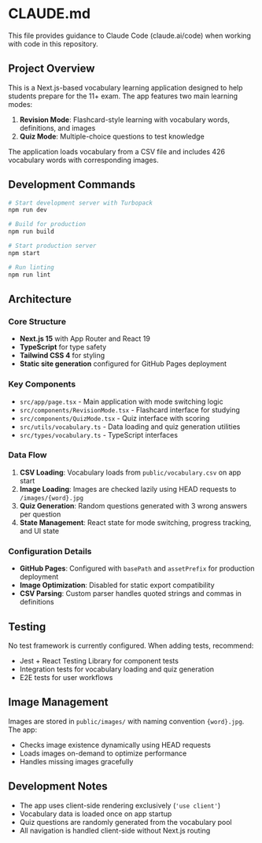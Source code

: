 # CLAUDE.md

This file provides guidance to Claude Code (claude.ai/code) when working with code in this repository.

## Project Overview

This is a Next.js-based vocabulary learning application designed to help students prepare for the 11+ exam. The app features two main learning modes:

1. **Revision Mode**: Flashcard-style learning with vocabulary words, definitions, and images
2. **Quiz Mode**: Multiple-choice questions to test knowledge

The application loads vocabulary from a CSV file and includes 426 vocabulary words with corresponding images.

## Development Commands

```bash
# Start development server with Turbopack
npm run dev

# Build for production
npm run build

# Start production server
npm start

# Run linting
npm run lint
```

## Architecture

### Core Structure
- **Next.js 15** with App Router and React 19
- **TypeScript** for type safety
- **Tailwind CSS 4** for styling
- **Static site generation** configured for GitHub Pages deployment

### Key Components
- `src/app/page.tsx` - Main application with mode switching logic
- `src/components/RevisionMode.tsx` - Flashcard interface for studying
- `src/components/QuizMode.tsx` - Quiz interface with scoring
- `src/utils/vocabulary.ts` - Data loading and quiz generation utilities
- `src/types/vocabulary.ts` - TypeScript interfaces

### Data Flow
1. **CSV Loading**: Vocabulary loads from `public/vocabulary.csv` on app start
2. **Image Loading**: Images are checked lazily using HEAD requests to `/images/{word}.jpg`
3. **Quiz Generation**: Random questions generated with 3 wrong answers per question
4. **State Management**: React state for mode switching, progress tracking, and UI state

### Configuration Details
- **GitHub Pages**: Configured with `basePath` and `assetPrefix` for production deployment
- **Image Optimization**: Disabled for static export compatibility
- **CSV Parsing**: Custom parser handles quoted strings and commas in definitions

## Testing

No test framework is currently configured. When adding tests, recommend:
- Jest + React Testing Library for component tests
- Integration tests for vocabulary loading and quiz generation
- E2E tests for user workflows

## Image Management

Images are stored in `public/images/` with naming convention `{word}.jpg`. The app:
- Checks image existence dynamically using HEAD requests
- Loads images on-demand to optimize performance
- Handles missing images gracefully

## Development Notes

- The app uses client-side rendering exclusively (`'use client'`)
- Vocabulary data is loaded once on app startup
- Quiz questions are randomly generated from the vocabulary pool
- All navigation is handled client-side without Next.js routing